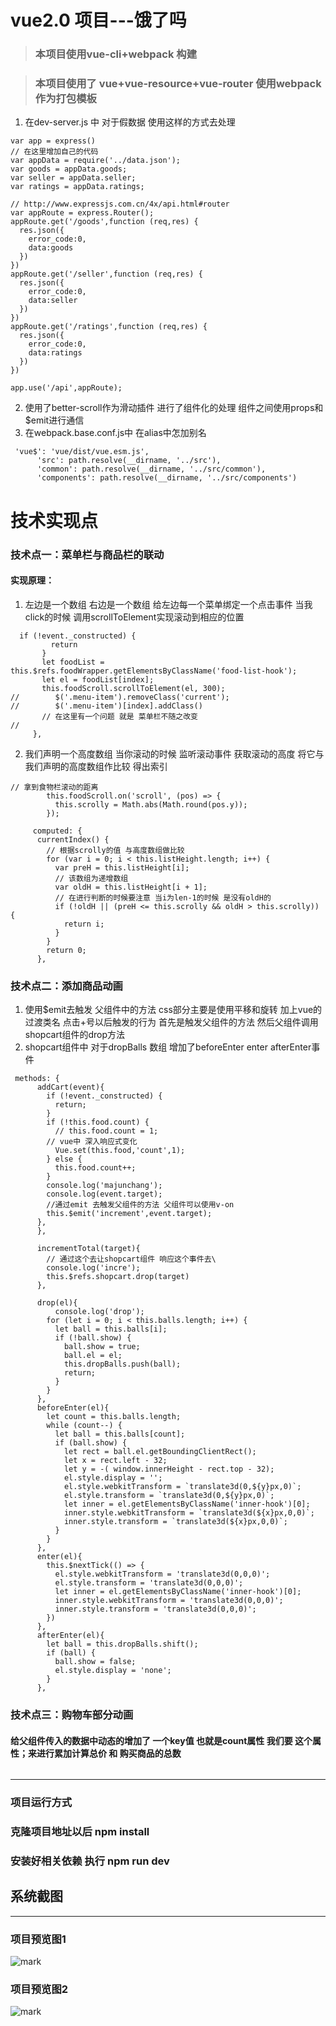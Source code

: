 # vue2.0 项目---饿了吗

> ### 本项目使用vue-cli+webpack 构建 

> ### 本项目使用了 vue+vue-resource+vue-router 使用webpack作为打包模板

1. 在dev-server.js 中   对于假数据  使用这样的方式去处理

```
var app = express()
// 在这里增加自己的代码
var appData = require('../data.json');
var goods = appData.goods;
var seller = appData.seller;
var ratings = appData.ratings;

// http://www.expressjs.com.cn/4x/api.html#router
var appRoute = express.Router();
appRoute.get('/goods',function (req,res) {
  res.json({
    error_code:0,
    data:goods
  })
})
appRoute.get('/seller',function (req,res) {
  res.json({
    error_code:0,
    data:seller
  })
})
appRoute.get('/ratings',function (req,res) {
  res.json({
    error_code:0,
    data:ratings
  })
})

app.use('/api',appRoute);
```
2. 使用了better-scroll作为滑动插件 进行了组件化的处理 组件之间使用props和$emit进行通信
3. 在webpack.base.conf.js中 在alias中怎加别名
```
 'vue$': 'vue/dist/vue.esm.js',
      'src': path.resolve(__dirname, '../src'),
      'common': path.resolve(__dirname, '../src/common'),
      'components': path.resolve(__dirname, '../src/components')
```
# 技术实现点

### 技术点一：菜单栏与商品栏的联动 


 #### 实现原理：
 1. 左边是一个数组  右边是一个数组 给左边每一个菜单绑定一个点击事件 当我click的时候 调用scrollToElement实现滚动到相应的位置 
 ```
   if (!event._constructed) {
          return
        }
        let foodList = this.$refs.foodWrapper.getElementsByClassName('food-list-hook');
        let el = foodList[index];
        this.foodScroll.scrollToElement(el, 300);
//        $('.menu-item').removeClass('current');
//        $('.menu-item')[index].addClass()
        // 在这里有一个问题 就是 菜单栏不随之改变
//
      },
```
 2. 我们声明一个高度数组 当你滚动的时候 监听滚动事件 获取滚动的高度 将它与我们声明的高度数组作比较 得出索引 

```
// 拿到食物栏滚动的距离
        this.foodScroll.on('scroll', (pos) => {
          this.scrolly = Math.abs(Math.round(pos.y));
        });
        
     computed: {
      currentIndex() {
        // 根据scrolly的值 与高度数组做比较
        for (var i = 0; i < this.listHeight.length; i++) {
          var preH = this.listHeight[i];
          // 该数组为递增数组
          var oldH = this.listHeight[i + 1];
          // 在进行判断的时候要注意 当i为len-1的时候 是没有oldH的
          if (!oldH || (preH <= this.scrolly && oldH > this.scrolly)) {
            return i;
          }
        }
        return 0;
      },
```
### 技术点二：添加商品动画 
1.  使用$emit去触发 父组件中的方法  css部分主要是使用平移和旋转 加上vue的过渡类名  点击+号以后触发的行为  首先是触发父组件的方法 然后父组件调用shopcart组件的drop方法 
2.  shopcart组件中 对于dropBalls 数组 增加了beforeEnter enter  afterEnter事件
```
 methods: {
      addCart(event){
        if (!event._constructed) {
          return;
        }
        if (!this.food.count) {
          // this.food.count = 1;
        // vue中 深入响应式变化
          Vue.set(this.food,'count',1);
        } else {
          this.food.count++;
        }
        console.log('majunchang');
        console.log(event.target);
        //通过emit 去触发父组件的方法 父组件可以使用v-on
        this.$emit('increment',event.target);
      },
      },
      
      incrementTotal(target){
        // 通过这个去让shopcart组件 响应这个事件去\
        console.log('incre');
        this.$refs.shopcart.drop(target)
      },
      
      drop(el){
          console.log('drop');
        for (let i = 0; i < this.balls.length; i++) {
          let ball = this.balls[i];
          if (!ball.show) {
            ball.show = true;
            ball.el = el;
            this.dropBalls.push(ball);
            return;
          }
        }
      },
      beforeEnter(el){
        let count = this.balls.length;
        while (count--) {
          let ball = this.balls[count];
          if (ball.show) {
            let rect = ball.el.getBoundingClientRect();
            let x = rect.left - 32;
            let y = -( window.innerHeight - rect.top - 32);
            el.style.display = '';
            el.style.webkitTransform = `translate3d(0,${y}px,0)`;
            el.style.transform = `translate3d(0,${y}px,0)`;
            let inner = el.getElementsByClassName('inner-hook')[0];
            inner.style.webkitTransform = `translate3d(${x}px,0,0)`;
            inner.style.transform = `translate3d(${x}px,0,0)`;
          }
        }
      },
      enter(el){
        this.$nextTick(() => {
          el.style.webkitTransform = 'translate3d(0,0,0)';
          el.style.transform = 'translate3d(0,0,0)';
          let inner = el.getElementsByClassName('inner-hook')[0];
          inner.style.webkitTransform = 'translate3d(0,0,0)';
          inner.style.transform = 'translate3d(0,0,0)';
        })
      },
      afterEnter(el){
        let ball = this.dropBalls.shift();
        if (ball) {
          ball.show = false;
          el.style.display = 'none';
        }
      },
```

### 技术点三：购物车部分动画
####  给父组件传入的数据中动态的增加了 一个key值 也就是count属性 我们要 这个属性；来进行累加计算总价 和 购买商品的总数 

```

```
---

###  项目运行方式 

   ### 克隆项目地址以后  npm install 
   ###  安装好相关依赖   执行 npm run dev 
   
## 系统截图

---
### 项目预览图1
   ![mark](http://oneg19f80.bkt.clouddn.com/blog/20170719/163909413.gif)
   
### 项目预览图2
  ![mark](http://oneg19f80.bkt.clouddn.com/blog/20170719/221612461.gif)
